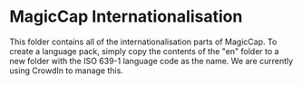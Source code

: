 # MagicCap Internationalisation
This folder contains all of the internationalisation parts of MagicCap. To create a language pack, simply copy the contents of the "en" folder to a new folder with the ISO 639-1 language code as the name. We are currently using CrowdIn to manage this.
